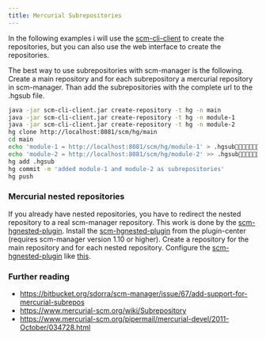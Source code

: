 ```yaml
---
title: Mercurial Subrepositories
---
```


In the following examples i will use the [scm-cli-client](administration/command-line-client.md)
to create the repositories, but you can also use the web interface to
create the repositories.

The best way to use subrepositories with scm-manager is the following.
Create a main repository and for each subrepository a mercurial
repository in scm-manager. Than add the subrepositories with the
complete url to the .hgsub file.

```bash
java -jar scm-cli-client.jar create-repository -t hg -n main
java -jar scm-cli-client.jar create-repository -t hg -n module-1
java -jar scm-cli-client.jar create-repository -t hg -n module-2
hg clone http://localhost:8081/scm/hg/main
cd main
echo 'module-1 = http://localhost:8081/scm/hg/module-1' > .hgsub
echo 'module-2 = http://localhost:8081/scm/hg/module-2' >> .hgsub
hg add .hgsub
hg commit -m 'added module-1 and module-2 as subrepositories'
hg push
```

### Mercurial nested repositories

If you already have nested repositories, you have to redirect the nested
repository to a real scm-manager repository. This work is done by the
[scm-hgnested-plugin](https://bitbucket.org/sdorra/scm-hgnested-plugin).
Install the
[scm-hgnested-plugin](https://bitbucket.org/sdorra/scm-hgnested-plugin)
from the plugin-center (requires scm-manager version 1.10 or higher).
Create a repository for the main repository and for each nested
repository. Configure the
[scm-hgnested-plugin](https://bitbucket.org/sdorra/scm-hgnested-plugin)
like [this](en/screenshots/scm-hgnested-plugin.png).

### Further reading

- <https://bitbucket.org/sdorra/scm-manager/issue/67/add-support-for-mercurial-subrepos>
- <https://www.mercurial-scm.org/wiki/Subrepository>
- <https://www.mercurial-scm.org/pipermail/mercurial-devel/2011-October/034728.html>
